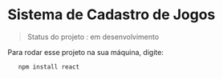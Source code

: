 #  Sistema de Cadastro de Jogos 

> Status do projeto : em desenvolvimento 

Para rodar esse projeto na sua máquina, digite: 
```
   npm install react
```
